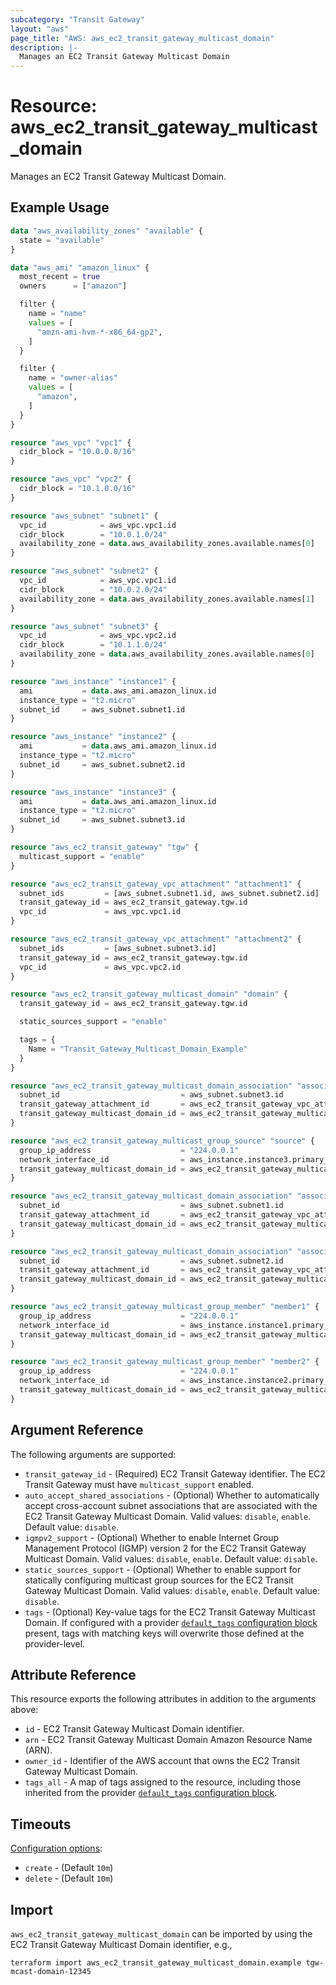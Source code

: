 ```yaml
---
subcategory: "Transit Gateway"
layout: "aws"
page_title: "AWS: aws_ec2_transit_gateway_multicast_domain"
description: |-
  Manages an EC2 Transit Gateway Multicast Domain
---
```


# Resource: aws_ec2_transit_gateway_multicast_domain

Manages an EC2 Transit Gateway Multicast Domain.

## Example Usage

```terraform
data "aws_availability_zones" "available" {
  state = "available"
}

data "aws_ami" "amazon_linux" {
  most_recent = true
  owners      = ["amazon"]

  filter {
    name = "name"
    values = [
      "amzn-ami-hvm-*-x86_64-gp2",
    ]
  }

  filter {
    name = "owner-alias"
    values = [
      "amazon",
    ]
  }
}

resource "aws_vpc" "vpc1" {
  cidr_block = "10.0.0.0/16"
}

resource "aws_vpc" "vpc2" {
  cidr_block = "10.1.0.0/16"
}

resource "aws_subnet" "subnet1" {
  vpc_id            = aws_vpc.vpc1.id
  cidr_block        = "10.0.1.0/24"
  availability_zone = data.aws_availability_zones.available.names[0]
}

resource "aws_subnet" "subnet2" {
  vpc_id            = aws_vpc.vpc1.id
  cidr_block        = "10.0.2.0/24"
  availability_zone = data.aws_availability_zones.available.names[1]
}

resource "aws_subnet" "subnet3" {
  vpc_id            = aws_vpc.vpc2.id
  cidr_block        = "10.1.1.0/24"
  availability_zone = data.aws_availability_zones.available.names[0]
}

resource "aws_instance" "instance1" {
  ami           = data.aws_ami.amazon_linux.id
  instance_type = "t2.micro"
  subnet_id     = aws_subnet.subnet1.id
}

resource "aws_instance" "instance2" {
  ami           = data.aws_ami.amazon_linux.id
  instance_type = "t2.micro"
  subnet_id     = aws_subnet.subnet2.id
}

resource "aws_instance" "instance3" {
  ami           = data.aws_ami.amazon_linux.id
  instance_type = "t2.micro"
  subnet_id     = aws_subnet.subnet3.id
}

resource "aws_ec2_transit_gateway" "tgw" {
  multicast_support = "enable"
}

resource "aws_ec2_transit_gateway_vpc_attachment" "attachment1" {
  subnet_ids         = [aws_subnet.subnet1.id, aws_subnet.subnet2.id]
  transit_gateway_id = aws_ec2_transit_gateway.tgw.id
  vpc_id             = aws_vpc.vpc1.id
}

resource "aws_ec2_transit_gateway_vpc_attachment" "attachment2" {
  subnet_ids         = [aws_subnet.subnet3.id]
  transit_gateway_id = aws_ec2_transit_gateway.tgw.id
  vpc_id             = aws_vpc.vpc2.id
}

resource "aws_ec2_transit_gateway_multicast_domain" "domain" {
  transit_gateway_id = aws_ec2_transit_gateway.tgw.id

  static_sources_support = "enable"

  tags = {
    Name = "Transit_Gateway_Multicast_Domain_Example"
  }
}

resource "aws_ec2_transit_gateway_multicast_domain_association" "association3" {
  subnet_id                           = aws_subnet.subnet3.id
  transit_gateway_attachment_id       = aws_ec2_transit_gateway_vpc_attachment.attachment2.id
  transit_gateway_multicast_domain_id = aws_ec2_transit_gateway_multicast_domain.domain.id
}

resource "aws_ec2_transit_gateway_multicast_group_source" "source" {
  group_ip_address                    = "224.0.0.1"
  network_interface_id                = aws_instance.instance3.primary_network_interface_id
  transit_gateway_multicast_domain_id = aws_ec2_transit_gateway_multicast_domain_association.association3.transit_gateway_multicast_domain_id
}

resource "aws_ec2_transit_gateway_multicast_domain_association" "association1" {
  subnet_id                           = aws_subnet.subnet1.id
  transit_gateway_attachment_id       = aws_ec2_transit_gateway_vpc_attachment.attachment1.id
  transit_gateway_multicast_domain_id = aws_ec2_transit_gateway_multicast_domain.domain.id
}

resource "aws_ec2_transit_gateway_multicast_domain_association" "association2" {
  subnet_id                           = aws_subnet.subnet2.id
  transit_gateway_attachment_id       = aws_ec2_transit_gateway_vpc_attachment.attachment2.id
  transit_gateway_multicast_domain_id = aws_ec2_transit_gateway_multicast_domain.domain.id
}

resource "aws_ec2_transit_gateway_multicast_group_member" "member1" {
  group_ip_address                    = "224.0.0.1"
  network_interface_id                = aws_instance.instance1.primary_network_interface_id
  transit_gateway_multicast_domain_id = aws_ec2_transit_gateway_multicast_domain_association.association1.transit_gateway_multicast_domain_id
}

resource "aws_ec2_transit_gateway_multicast_group_member" "member2" {
  group_ip_address                    = "224.0.0.1"
  network_interface_id                = aws_instance.instance2.primary_network_interface_id
  transit_gateway_multicast_domain_id = aws_ec2_transit_gateway_multicast_domain_association.association1.transit_gateway_multicast_domain_id
}
```

## Argument Reference

The following arguments are supported:

* `transit_gateway_id` - (Required) EC2 Transit Gateway identifier. The EC2 Transit Gateway must have `multicast_support` enabled.
* `auto_accept_shared_associations` - (Optional) Whether to automatically accept cross-account subnet associations that are associated with the EC2 Transit Gateway Multicast Domain. Valid values: `disable`, `enable`. Default value: `disable`.
* `igmpv2_support` - (Optional) Whether to enable Internet Group Management Protocol (IGMP) version 2 for the EC2 Transit Gateway Multicast Domain. Valid values: `disable`, `enable`. Default value: `disable`.
* `static_sources_support` - (Optional) Whether to enable support for statically configuring multicast group sources for the EC2 Transit Gateway Multicast Domain. Valid values: `disable`, `enable`. Default value: `disable`.
* `tags` - (Optional) Key-value tags for the EC2 Transit Gateway Multicast Domain. If configured with a provider [`default_tags` configuration block](https://registry.terraform.io/providers/hashicorp/aws/latest/docs#default_tags-configuration-block) present, tags with matching keys will overwrite those defined at the provider-level.

## Attribute Reference

This resource exports the following attributes in addition to the arguments above:

* `id` - EC2 Transit Gateway Multicast Domain identifier.
* `arn` - EC2 Transit Gateway Multicast Domain Amazon Resource Name (ARN).
* `owner_id` - Identifier of the AWS account that owns the EC2 Transit Gateway Multicast Domain.
* `tags_all` - A map of tags assigned to the resource, including those inherited from the provider [`default_tags` configuration block](https://registry.terraform.io/providers/hashicorp/aws/latest/docs#default_tags-configuration-block).

## Timeouts

[Configuration options](https://developer.hashicorp.com/terraform/language/resources/syntax#operation-timeouts):

- `create` - (Default `10m`)
- `delete` - (Default `10m`)

## Import

`aws_ec2_transit_gateway_multicast_domain` can be imported by using the EC2 Transit Gateway Multicast Domain identifier, e.g.,

```
terraform import aws_ec2_transit_gateway_multicast_domain.example tgw-mcast-domain-12345
```
